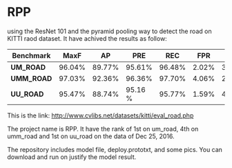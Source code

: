 # RPP
using the ResNet 101 and the pyramid pooling way to detect the road on KITTI raod dataset.
It have achived the results as follow:

| Benchmark | MaxF | AP  | PRE  | REC | FPR | FNR |
| --------  | ---- | --- |------|---- |-----|-----|
| **UM_ROAD**| 96.04% | 89.77% | 95.61%  |96.48% | 2.02% | 3.52%|
| **UMM_ROAD**|  97.03% |92.36% |96.36%| 97.70% |4.06% |2.30%|
| **UU_ROAD**|  95.47% |88.74% |95.16 % |95.77% |1.59% |4.23%|

This is the link:
http://www.cvlibs.net/datasets/kitti/eval_road.php

The project name is RPP. It have the rank of 1st on um_road, 4th on umm_road and 1st on uu_road on the data of Dec 25, 2016.

The repository includes model file, deploy.prototxt, and some pics. 
You can download and run on justify the model result.


